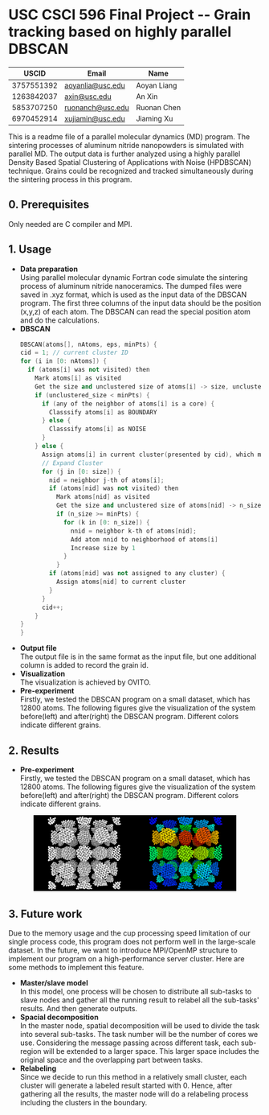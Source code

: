 #  USC CSCI 596 Final Project -- Grain tracking based on highly parallel DBSCAN

| USCID      | Email            | Name        |
| ---------- | ---------------- | ----------- |
| 3757551392 | aoyanlia@usc.edu | Aoyan Liang |
| 1263842037 | axin@usc.edu     | An Xin      |
| 5853707250 | ruonanch@usc.edu | Ruonan Chen |
| 6970452914 | xujiamin@usc.edu | Jiaming Xu  |

This is a readme file of a parallel molecular dynamics (MD) program. The sintering processes of aluminum nitride nanopowders is simulated with parallel MD. The output data is further analyzed using a highly parallel Density Based Spatial Clustering of Applications with Noise (HPDBSCAN) technique. Grains could be recognized and tracked simultaneously during  the sintering process in this program.

## 0. Prerequisites
Only needed are C compiler and MPI.
## 1. Usage
<ul>
  <li><b>Data preparation</b><br>Using parallel molecular dynamic Fortran code simulate the sintering process of aluminum nitride nanoceramics. The dumped files were saved in .xyz format, which is used as the input data of the DBSCAN program. The first three columns of the input data should be the position (x,y,z) of each atom. The DBSCAN can read the special position atom and do the calculations.
  </li>
  <li><b>DBSCAN</b><br>
  

  ```C++
  DBSCAN(atoms[], nAtoms, eps, minPts) {
  cid = 1; // current cluster ID
  for (i in [0: nAtoms]) {
    if (atoms[i] was not visited) then
      Mark atoms[i] as visited
      Get the size and unclustered size of atoms[i] -> size, unclustered_size
      if (unclustered_size < minPts) {
        if (any of the neighbor of atoms[i] is a core) {
          Classsify atoms[i] as BOUNDARY
        } else {
          Classsify atoms[i] as NOISE
        }
      } else {
        Assign atoms[i] in current cluster(presented by cid), which means it is a core
        // Expand Cluster
        for (j in [0: size]) {
          nid = neighbor j-th of atoms[i];
          if (atoms[nid] was not visited) then
            Mark atoms[nid] as visited
            Get the size and unclustered size of atoms[nid] -> n_size, n_unclustered_size
            if (n_size >= minPts) {
              for (k in [0: n_size]) {
                nnid = neighbor k-th of atoms[nid];
                Add atom nnid to neighborhood of atoms[i]
                Increase size by 1
              }
            }
          if (atoms[nid] was not assigned to any cluster) {
            Assign atoms[nid] to current cluster
          }
        }
        cid++;
      }
  }
  }  
  ```

</li>
  <li><b>Output file</b><br>The output file is in the same format as the input file, but one additional column is added to record the grain id. 
  </li>
  <li><b>Visualization</b><br>The visualization is achieved by OVITO.
  </li>
  <li><b>Pre-experiment</b><br>
Firstly, we tested the DBSCAN program on a small dataset, which has 12800 atoms. The following figures give the visualization of the system before(left) and after(right) the DBSCAN program. Different colors indicate different grains.</li>
</ul>



## 2. Results
<ul>
  <li><b>Pre-experiment</b><br>
Firstly, we tested the DBSCAN program on a small dataset, which has 12800 atoms. The following figures give the visualization of the system before(left) and after(right) the DBSCAN program. Different colors indicate different grains.</li>
</ul>
<div style="text-align:center;">
<img src="images/before.png" style="width: 40%; height:40%" /><img src="images/after.png" alt="image" style="width: 40%; height:40% margin-left:20%;" />
</div>




## 3. Future work
Due to the memory usage and the cup processing speed limitation of our single process code,
this program does not perform well in the large-scale dataset. In the future, we want to introduce MPI/OpenMP
structure to implement our program on a high-performance server cluster. Here are some methods to implement this feature.

<ul>
  <li><b>Master/slave model</b><br>
In this model, one process will be chosen to distribute all sub-tasks to slave nodes and
gather all the running result to relabel all the sub-tasks' results. And then generate outputs.
    </li>
 <li><b>Spacial decomposition</b><br>
In the master node, spatial decomposition will be used to divide the task into several sub-tasks.
The task number will be the number of cores we use. Considering the message passing across different task, each sub-region
will be extended to a larger space. This larger space includes the original space and the overlapping part between tasks.
  </li>

<li><b>Relabeling</b><br>
Since we decide to run this method in a relatively small cluster, each cluster will generate a
labeled result started with 0. Hence, after gathering all the results, the master node will do a relabeling process including the clusters in the boundary.
</li>

